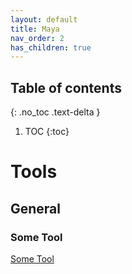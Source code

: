 ```yaml
---
layout: default
title: Maya
nav_order: 2
has_children: true
---
```


## Table of contents
{: .no_toc .text-delta }

1. TOC
{:toc}

# Tools

## General

### Some Tool

[Some Tool](tools/SomeTool)

 